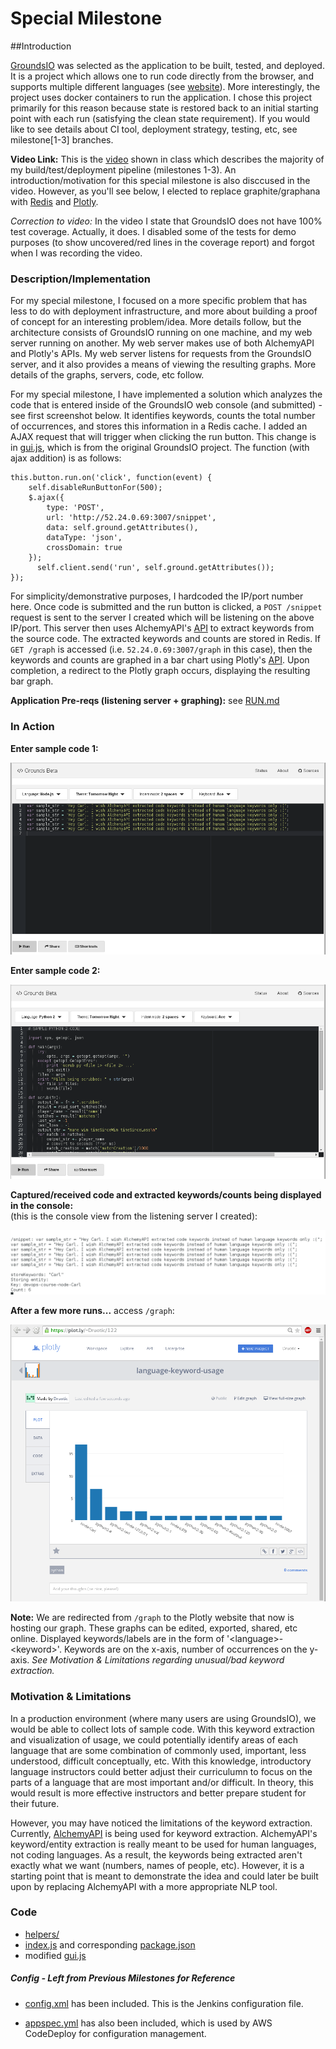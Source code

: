 # Special Milestone

##Introduction

[GroundsIO](https://github.com/grounds/grounds.io) was selected as the application to
be built, tested, and deployed.  It is a project which allows one to run code directly from the browser, and supports
multiple different languages (see [website](http://beta.42grounds.io/)).  More interestingly, the project
uses docker containers to run the application.  I chose this project primarily for this reason because
state is restored back to an initial starting point with each run (satisfying the clean state
requirement). If you would like to see details about CI tool, deployment strategy, testing, etc, see milestone[1-3]
branches.

**Video Link:** This is the [video](https://www.youtube.com/watch?v=FfVx3cylse0) shown in class which describes the majority of my build/test/deployment pipeline (milestones 1-3). An introduction/motivation for this special milestone is also disccused in the video.  However, as you'll see below, I elected to replace graphite/graphana with [Redis](http://redis.io/) and [Plotly](https://plot.ly/). 

*Correction to video:* In the video I state that GroundsIO does not have 100% test coverage.  Actually, it does.  I disabled some of the tests for demo purposes (to show uncovered/red lines in the coverage report) and forgot when I was recording the video.

### Description/Implementation

For my special milestone, I focused on a more specific problem that has less to do with deployment infrastructure, and more about building a proof of concept for an interesting problem/idea.  More details follow, but the architecture consists of GroundsIO running on one machine, and my web server running on another.  My web server makes use of both AlchemyAPI and Plotly's APIs.  My web server listens for requests from the GroundsIO server, and it also provides a means of viewing the resulting graphs.  More details of the graphs, servers, code, etc follow. 

For my special milestone, I have implemented a solution which analyzes the code that is entered inside
of the GroundsIO web console (and submitted) - see first screenshot below. It identifies keywords, counts the total number of occurrences,
and stores this information in a Redis cache.  I added an AJAX request that will trigger when clicking the run button. This change is in [gui.js](gui.js), which is from the original GroundsIO project. The function (with ajax addition) is as follows:

    this.button.run.on('click', function(event) {
        self.disableRunButtonFor(500);
        $.ajax({
            type: 'POST',
            url: 'http://52.24.0.69:3007/snippet',
            data: self.ground.getAttributes(),
            dataType: 'json',
            crossDomain: true
        });
          self.client.send('run', self.ground.getAttributes());
    });

For simplicity/demonstrative purposes, I hardcoded the IP/port number here.  Once code is submitted and the run button is clicked, a `POST /snippet` request is sent to the server I created which will be listening on the above IP/port.  This server then uses AlchemyAPI's [API](http://www.alchemyapi.com/) to extract keywords from the source code.  The extracted keywords and counts are stored in Redis.  If `GET /graph` is accessed (i.e. `52.24.0.69:3007/graph` in this case), then the keywords and counts are graphed in a bar chart using Plotly's [API](https://plot.ly/python/bar-charts/).  Upon completion, a redirect to the Plotly graph occurs, displaying the resulting bar graph.


**Application Pre-reqs (listening server + graphing):** see [RUN.md](RUN.md)


### In Action

**Enter sample code 1:**

![](images/sample_code_0.png)

**Enter sample code 2:**

![](images/sample_code_1.png)


**Captured/received code and extracted keywords/counts being displayed in the console:**   
(this is the console view from the listening server I created):

![](images/console_out.png)


**After a few more runs...** access `/graph`:

![](images/graph.png)

**Note:** We are redirected from `/graph` to the Plotly website that now is hosting our graph.  These graphs can be edited, exported, shared, etc online.  Displayed keywords/labels are in the form of '\<language\>-\<keyword\>'. Keywords are on the x-axis, number of occurrences on the y-axis. *See Motivation & Limitations regarding unusual/bad keyword extraction.*

### Motivation & Limitations

In a production environment (where many users are using GroundsIO), we would be able to collect lots of
sample code.  With this keyword extraction and visualization of usage, we could potentially identify areas of
each language that are some combination of commonly used, important, less understood, difficult
conceptually, etc.  With this knowledge, introductory language instructors could better adjust their
curriculumn to focus on the parts of a language that are most important and/or difficult. In theory,
this would result is more effective instructors and better prepare student for their future.

However, you may have noticed the limitations of the keyword extraction.  Currently, [AlchemyAPI](http://www.alchemyapi.com/)
is being used for keyword extraction.  AlchemyAPI's keyword/entity extraction is
really meant to be used for human languages, not coding languages. As a result, the keywords being
extracted aren't exactly what we want (numbers, names of people, etc).  However, it is a starting point that is meant to demonstrate
the idea and could later be built upon by replacing AlchemyAPI with a more appropriate NLP tool.


### Code 

- [helpers/](helpers/)
- [index.js](index.js) and corresponding [package.json](package.json)
- modified [gui.js](gui.js)

##### Config - Left from Previous Milestones for Reference

  - [config.xml](config.xml) has been included. This is the Jenkins configuration file.

  - [appspec.yml](appspec.yml) has also been included, which is used by AWS CodeDeploy for configuration management.
